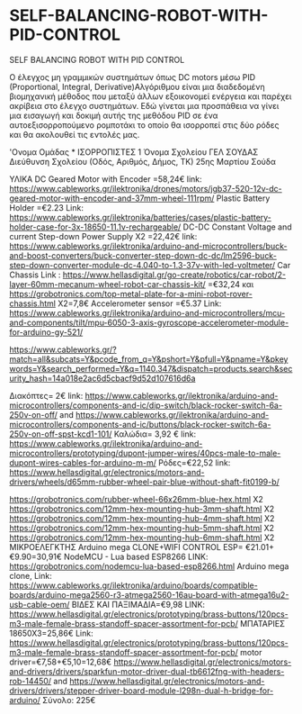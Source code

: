 # SELF-BALANCING-ROBOT-WITH-PID-CONTROL
SELF BALANCING ROBOT WITH PID CONTROL

Ο έλεγχος μη γραμμικών συστημάτων όπως  DC motors μέσω PID (Proportional, Integral, Derivative)Αλγόριθμου είναι μια διαδεδομένη βιομηχανική μέθοδος που μεταξύ άλλων εξοικονομεί ενέργεια και παρέχει ακρίβεια στο έλεγχο συστημάτων. 
Εδώ γίνεται  μια προσπάθεια να γίνει μια εισαγωγή και δοκιμή αυτής της μεθόδου PID  σε ένα αυτοεξισορροπούμενο ρομποτάκι το οποίο θα ισορροπεί στις δύο ρόδες και θα ακολουθεί τις εντολές μας.



'Ονομα Ομάδας *
ΙΣΟΡΡΟΠΙΣΤΕΣ 1
Όνομα Σχολείου
ΓΕΛ ΣΟΥΔΑΣ
Διεύθυνση Σχολείου (Οδός, Αριθμός, Δήμος, ΤΚ)
25ης Μαρτίου Σούδα

ΥΛΙΚΑ
DC Geared Motor with Encoder =58,24€
link: https://www.cableworks.gr/ilektronika/drones/motors/jgb37-520-12v-dc-geared-motor-with-encoder-and-37mm-wheel-111rpm/
Plastic Battery Holder =€2.23
Link: https://www.cableworks.gr/ilektronika/batteries/cases/plastic-battery-holder-case-for-3x-18650-11.1v-rechargeable/
DC-DC Constant Voltage and current Step-down Power Supply Χ2 =22,42€
link: https://www.cableworks.gr/ilektronika/arduino-and-microcontrollers/buck-and-boost-converters/buck-converter-step-down-dc-dc/lm2596-buck-step-down-converter-module-dc-4.040-to-1.3-37v-with-led-voltmeter/
Car Chassis
Link : https://www.hellasdigital.gr/go-create/robotics/car-robot/2-layer-60mm-mecanum-wheel-robot-car-chassis-kit/  =€32,24
και https://grobotronics.com/top-metal-plate-for-a-mini-robot-rover-chassis.html  Χ2=7,8€
Accelerometer sensor =€5.37
Link: https://www.cableworks.gr/ilektronika/arduino-and-microcontrollers/mcu-and-components/tilt/mpu-6050-3-axis-gyroscope-accelerometer-module-for-arduino-gy-521/

https://www.cableworks.gr/?match=all&subcats=Y&pcode_from_q=Y&pshort=Y&pfull=Y&pname=Y&pkeywords=Y&search_performed=Y&q=1140.347&dispatch=products.search&security_hash=14a018e2ac6d5cbacf9d52d107616d6a


Διακόπτες= 2€
link: https://www.cableworks.gr/ilektronika/arduino-and-microcontrollers/components-and-ic/dip-switch/black-rocker-switch-6a-250v-on-off/
 and https://www.cableworks.gr/ilektronika/arduino-and-microcontrollers/components-and-ic/buttons/black-rocker-switch-6a-250v-on-off-spst-kcd1-101/
 Καλώδια= 3,92 €
 link: https://www.cableworks.gr/ilektronika/arduino-and-microcontrollers/prototyping/dupont-jumper-wires/40pcs-male-to-male-dupont-wires-cables-for-arduino-m-m/
 Ρόδες=€22,52
 link:
 https://www.hellasdigital.gr/electronics/motors-and-drivers/wheels/d65mm-rubber-wheel-pair-blue-without-shaft-fit0199-b/
 
 https://grobotronics.com/rubber-wheel-66x26mm-blue-hex.html Χ2
 https://grobotronics.com/12mm-hex-mounting-hub-3mm-shaft.html Χ2
 https://grobotronics.com/12mm-hex-mounting-hub-4mm-shaft.html Χ2
 https://grobotronics.com/12mm-hex-mounting-hub-5mm-shaft.html Χ2
 https://grobotronics.com/12mm-hex-mounting-hub-6mm-shaft.html Χ2
ΜΙΚΡΟΕΛΕΓΚΤΗΣ Arduino mega CLONE+WIFI CONTROL ESP= €21.01+€9.90=30,91€
NodeMCU - Lua based ESP8266 LINK: https://grobotronics.com/nodemcu-lua-based-esp8266.html 
Arduino mega clone, Link: https://www.cableworks.gr/ilektronika/arduino/boards/compatible-boards/arduino-mega2560-r3-atmega2560-16au-board-with-atmega16u2-usb-cable-oem/
ΒΙΔΕΣ ΚΑΙ ΠΑΞΙΜΑΔΙΑ=€9,98 
LINK: https://www.hellasdigital.gr/electronics/prototyping/brass-buttons/120pcs-m3-male-female-brass-standoff-spacer-assortment-for-pcb/
ΜΠΑΤΑΡΙΕΣ 18650Χ3=25,86€
Link: https://www.hellasdigital.gr/electronics/prototyping/brass-buttons/120pcs-m3-male-female-brass-standoff-spacer-assortment-for-pcb/
motor driver=€7,58+€5,10=12,68€
https://www.hellasdigital.gr/electronics/motors-and-drivers/drivers/sparkfun-motor-driver-dual-tb6612fng-with-headers-rob-14450/
and https://www.hellasdigital.gr/electronics/motors-and-drivers/drivers/stepper-driver-board-module-l298n-dual-h-bridge-for-arduino/
Σύνολο: 225€

 
 
 
